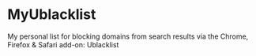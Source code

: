 # MyUblacklist
My personal list for blocking domains from search results via the Chrome, Firefox &amp; Safari add-on: Ublacklist
